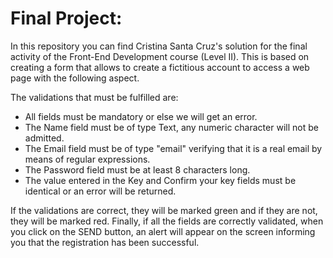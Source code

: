 # Final Project:
In this repository you can find Cristina Santa Cruz's solution for the final activity of the Front-End Development course (Level II). This is based on creating a form that allows to create a fictitious account to access a web page with the following aspect.

The validations that must be fulfilled are:
- All fields must be mandatory or else we will get an error.
- The Name field must be of type Text, any numeric character will not be admitted.
- The Email field must be of type "email" verifying that it is a real email by means of regular expressions.
- The Password field must be at least 8 characters long.
- The value entered in the Key and Confirm your key fields must be identical or an error will be returned.

If the validations are correct, they will be marked green and if they are not, they will be marked red.
Finally, if all the fields are correctly validated, when you click on the SEND button, an alert will appear on the screen informing you that the registration has been successful.
